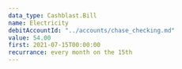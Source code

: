 ```yaml
---
data_type: Cashblast.Bill
name: Electricity
debitAccountId: "../accounts/chase_checking.md"
value: 54.00
first: 2021-07-15T00:00:00
recurrance: every month on the 15th
---
```

